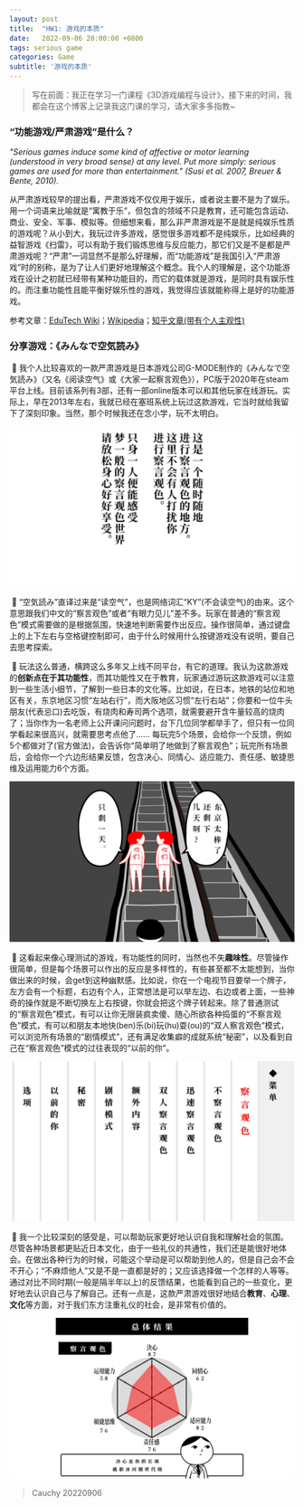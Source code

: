 ```yaml
---
layout: post
title:  "HW1: 游戏的本质"
date:   2022-09-06 20:00:00 +0800
tags: serious game 
categories: Game
subtitle: '游戏的本质'
---
```


> 写在前面：我正在学习一门课程《3D游戏编程与设计》，接下来的时间，我都会在这个博客上记录我这门课的学习，请大家多多指教~ 
> 	

<!--more-->



### “功能游戏/严肃游戏”是什么？

*"Serious games induce some kind of affective or motor learning  (understood in very broad sense) at any level. Put more simply: serious  games are used for more than entertainment." (Susi et al. 2007, Breuer  & Bente, 2010).*

​		从严肃游戏较早的提出看，严肃游戏不仅仅用于娱乐，或者说主要不是为了娱乐。用一个词语来比喻就是“寓教于乐”，但包含的领域不只是教育，还可能包含运动、商业、安全、军事、模拟等。但细想来看，那么非严肃游戏是不是就是纯娱乐性质的游戏呢？从小到大，我玩过许多游戏，感觉很多游戏都不是纯娱乐，比如经典的益智游戏《扫雷》，可以有助于我们锻炼思维与反应能力，那它们又是不是都是严肃游戏呢？“严肃”一词显然不是那么好理解，而“功能游戏”是我国引入“严肃游戏”时的别称，是为了让人们更好地理解这个概念。我个人的理解是，这个功能游戏在设计之初就已经带有某种功能目的，而它的载体就是游戏，是同时具有娱乐性的。而注重功能性且能平衡好娱乐性的游戏，我觉得应该就能称得上是好的功能游戏。

参考文章：[EduTech Wiki][link-SG]；[Wikipedia][link2-SG]；[知乎文章(带有个人主观性)][link3-SG]

[link-SG]: https://edutechwiki.unige.ch/en/Serious_game " "
[link2-SG]: https://en.wikipedia.org/wiki/Serious_game " "
[link3-SG]:https://zhuanlan.zhihu.com/p/32908209 " "

### 分享游戏：《みんなで空気読み》

​		:tea:		我个人比较喜欢的一款严肃游戏是日本游戏公司G-MODE制作的《みんなで空気読み》（又名《阅读空气》或《大家一起察言观色》），PC版于2020年在steam平台上线。目前该系列有3部，还有一部online版本可以和其他玩家在线游玩。实际上，早在2013年左右，我就已经在塞班系统上玩过这款游戏，它当时就给我留下了深刻印象。当然，那个时候我还在念小学，玩不太明白。

![](/img/2022/Homework1/3.jpg)


​		:apple:		“空気読み”直译过来是“读空气”，也是网络词汇“KY”(不会读空气)的由来。这个意思跟我们中文的“察言观色”或者“有眼力见儿”差不多。玩家在普通的“察言观色”模式需要做的是根据氛围，快速地判断需要作出反应。操作很简单，通过键盘上的上下左右与空格键控制即可，由于什么时候用什么按键游戏没有说明，要自己去思考探索。

​		 :custard:		玩法这么普通，横跨这么多年又上线不同平台，有它的道理。我认为这款游戏的**创新点在于其功能性**，而其功能性又在于教育，玩家通过游玩这款游戏可以注意到一些生活小细节，了解到一些日本的文化等。比如说，在日本，地铁的站位和地区有关，东京地区习惯“左站右行”，而大阪地区习惯“左行右站”；你要和一位牛头朋友(代表忌口)去吃饭，有烧肉和寿司两个选项，就需要避开含牛量较高的烧肉了；当你作为一名老师上公开课问问题时，台下几位同学都举手了，但只有一位同学看起来很高兴，就需要思考点他了...... 每玩完5个场景，会给你一个反馈，例如5个都做对了(官方做法)，会告诉你“简单明了地做到了察言观色”；玩完所有场景后，会给你一个六边形结果反馈，包含决心、同情心、适应能力、责任感、敏捷思维及运用能力6个方面。

![](/img/2022/Homework1/4.jpg)

​		:tangerine:		这看起来像心理测试的游戏，有功能性的同时，当然也不失**趣味性**。尽管操作很简单，但是每个场景可以作出的反应是多样性的，有些甚至都不太能想到，当你做出来的时候，会get到这种幽默感。比如说，你在一个电视节目要举一个牌子，左方会有一个标题，右边有个人，正常想法是可以举左边、右边或者上面，一些神奇的操作就是不断切换左上右按键，你就会把这个牌子转起来。除了普通测试的“察言观色”模式，有可以让你无限装疯卖傻、随心所欲各种捣蛋的“不察言观色”模式，有可以和朋友本地快(ben)乐(bi)玩(hu)耍(ou)的“双人察言观色”模式，可以浏览所有场景的“剧情模式”，还有满足收集癖的成就系统“秘密”，以及看到自己在“察言观色”模式的过往表现的“以前的你”。

![](/img/2022/Homework1/2.jpg)

​		:ghost:		我一个比较深刻的感受是，可以帮助玩家更好地认识自我和理解社会的氛围。尽管各种场景都更贴近日本文化，由于一些礼仪的共通性，我们还是能很好地体会。在做出各种行为的时候，可能这个举动是可以帮助到他人的，但是自己会不会不开心；“不麻烦他人”又是不是一直都是好的；又应该选择做一个怎样的人等等。通过对比不同时期(一般是隔半年以上)的反馈结果，也能看到自己的一些变化，更好地去认识自己与了解自己。还有一点是，这款严肃游戏很好地结合**教育**、**心理**、**文化**等方面，对于我们东方注重礼仪的社会，是非常有价值的。

![](/img/2022/Homework1/6.jpg)

> Cauchy 20220906 
